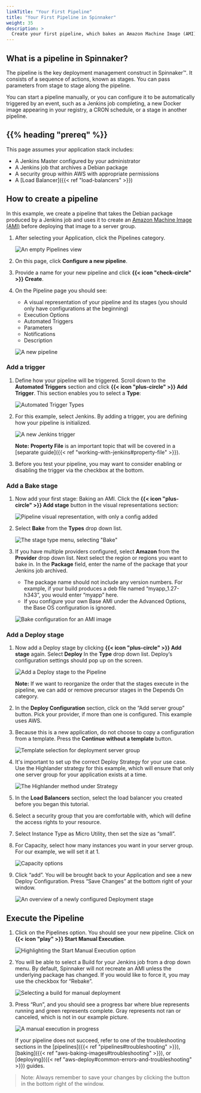 ```yaml
---
linkTitle: "Your First Pipeline"
title: "Your First Pipeline in Spinnaker"
weight: 35
description: >
  Create your first pipeline, which bakes an Amazon Machine Image (AMI).
---
```


## What is a pipeline in Spinnaker?

The pipeline is the key deployment management construct in Spinnaker™. It consists of a sequence of actions, known as stages. You can pass parameters from stage to stage along the pipeline.

You can start a pipeline manually, or you can configure it to be automatically triggered by an event, such as a Jenkins job completing, a new Docker image appearing in your registry, a CRON schedule, or a stage in another pipeline.

## {{% heading "prereq" %}}

This page assumes your application stack includes:

- A Jenkins Master configured by your administrator
- A Jenkins job that archives a Debian package
- A security group within AWS with appropriate permissions
- A [Load Balancer]({{< ref "load-balancers" >}})

## How to create a pipeline

In this example, we create a pipeline that takes the Debian package produced by a Jenkins job and uses it to create an [Amazon Machine Image (AMI)](https://docs.aws.amazon.com/AWSEC2/latest/UserGuide/AMIs.html) before deploying that image to a server group.

1. After selecting your Application, click the Pipelines category.

   ![An empty Pipelines view](/images/overview/your-first-pipeline/empty-pipelines.png)

1. On this page, click **Configure a new pipeline**.

1. Provide a name for your new pipeline and click **{{< icon "check-circle" >}} Create**.

1. On the Pipeline page you should see:

   - A visual representation of your pipeline and its stages (you should only have configurations at the beginning)
   - Execution Options
   - Automated Triggers
   - Parameters
   - Notifications
   - Description

   ![A new pipeline](/images/overview/your-first-pipeline/first-pipeline-view.png)

### Add a trigger

1. Define how your pipeline will be triggered. Scroll down to the **Automated Triggers** section and click **{{< icon "plus-circle" >}} Add Trigger**. This section enables you to select a **Type**:

   ![Automated Trigger Types](/images/overview/your-first-pipeline/automated-trigger-types.png)

1. For this example, select Jenkins. By adding a trigger, you are defining how your pipeline is initialized.

   ![A new Jenkins trigger](/images/overview/your-first-pipeline/jenkins-trigger.png)

   **Note:** **Property File** is an important topic that will be covered in a [separate guide]({{< ref "working-with-jenkins#property-file" >}}).

1. Before you test your pipeline, you may want to consider enabling or disabling the trigger via the checkbox at the bottom.

### Add a Bake stage

1. Now add your first stage: Baking an AMI. Click the **{{< icon "plus-circle" >}} Add stage** button in the visual representations section:

   ![Pipeline visual representation, with only a config added](/images/overview/your-first-pipeline/pipeline-config-only.png)

1. Select **Bake** from the **Types** drop down list.

   ![The stage type menu, selecting "Bake"](/images/overview/your-first-pipeline/add-bake-stage.png)

1. If you have multiple providers configured, select **Amazon** from the **Provider** drop down list. Next select the region or regions you want to bake in. In the **Package** field, enter the name of the package that your Jenkins job archived.

   - The package name should not include any version numbers. For example, if your build produces a deb file named “myapp_1.27-h343”, you would enter “myapp” here.
   - If you configure your own Base AMI under the Advanced Options, the Base OS configuration is ignored.

   ![Bake configuration for an AMI image](/images/overview/your-first-pipeline/bake-ami-config.png)

### Add a Deploy stage

1. Now add a Deploy stage by clicking **{{< icon "plus-circle" >}} Add stage** again. Select **Deploy** In the **Type** drop down list. Deploy’s configuration settings should pop up on the screen.

   ![Add a Deploy stage to the Pipeline](/images/overview/your-first-pipeline/add-deploy-stage.png)

   **Note:** If we want to reorganize the order that the stages execute in the pipeline, we can add or remove precursor stages in the Depends On category.

1. In the **Deploy Configuration** section, click on the “Add server group” button. Pick your provider, if more than one is configured. This example uses AWS.

1. Because this is a new application, do not choose to copy a configuration from a template. Press the **Continue without a template** button.

   ![Template selection for deployment server group](/images/overview/your-first-pipeline/continue-without-template.png)

1. It's important to set up the correct Deploy Strategy for your use case. Use the Highlander strategy for this example, which will ensure that only one server group for your application exists at a time.

   ![The Highlander method under Strategy](/images/overview/your-first-pipeline/deploy-strategy.png)

1. In the **Load Balancers** section, select the load balancer you created before you began this tutorial. 

1. Select a security group that you are comfortable with, which will define the access rights to your resource.

1. Select Instance Type as Micro Utility, then set the size as “small”.

1. For Capacity, select how many instances you want in your server group. For our example, we will set it at 1.

   ![Capacity options](/images/overview/your-first-pipeline/deploy-capacity.png)

1. Click “add”. You will be brought back to your Application and see a new Deploy Configuration. Press “Save Changes” at the bottom right of your window.

   ![An overview of a newly configured Deployment stage](/images/overview/your-first-pipeline/new-deployment-overview.png)

## Execute the Pipeline

1. Click on the Pipelines option. You should see your new pipeline. Click on **{{< icon "play" >}} Start Manual Execution**.

   ![Highlighting the Start Manual Execution option](/images/overview/your-first-pipeline/start-manual-execution.png)

1. You will be able to select a Build for your Jenkins job from a drop down menu. By default, Spinnaker will not recreate an AMI unless the underlying package has changed. If you would like to force it, you may use the checkbox for “Rebake”.

   ![Selecting a build for manual deployment](/images/overview/your-first-pipeline/select-build.png)

1. Press “Run”, and you should see a progress bar where blue represents running and green represents complete. Gray represents not ran or canceled, which is not in our example picture.

   ![A manual execution in progress](/images/overview/your-first-pipeline/job-in-progress.png)

   If your pipeline does not succeed, refer to one of the troubleshooting sections in the [pipelines]({{< ref "pipelines#troubleshooting" >}}), [baking]({{< ref "aws-baking-images#troubleshooting" >}}), or [deploying]({{< ref "aws-deploy#common-errors-and-troubleshooting" >}}) guides.

> Note: Always remember to save your changes by clicking the button in the bottom right of the window.
